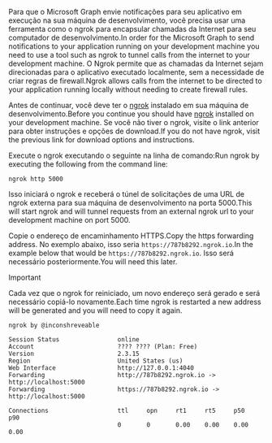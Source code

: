<!-- markdownlint-disable MD002 MD041 -->

<span data-ttu-id="77a44-101">Para que o Microsoft Graph envie notificações para seu aplicativo em execução na sua máquina de desenvolvimento, você precisa usar uma ferramenta como o ngrok para encapsular chamadas da Internet para seu computador de desenvolvimento.</span><span class="sxs-lookup"><span data-stu-id="77a44-101">In order for the Microsoft Graph to send notifications to your application running on your development machine you need to use a tool such as ngrok to tunnel calls from the internet to your development machine.</span></span> <span data-ttu-id="77a44-102">O Ngrok permite que as chamadas da Internet sejam direcionadas para o aplicativo executado localmente, sem a necessidade de criar regras de firewall.</span><span class="sxs-lookup"><span data-stu-id="77a44-102">Ngrok allows calls from the internet to be directed to your application running locally without needing to create firewall rules.</span></span>

<span data-ttu-id="77a44-103">Antes de continuar, você deve ter o [ngrok](https://ngrok.com) instalado em sua máquina de desenvolvimento.</span><span class="sxs-lookup"><span data-stu-id="77a44-103">Before you continue you should have [ngrok](https://ngrok.com) installed on your development machine.</span></span> <span data-ttu-id="77a44-104">Se você não tiver o ngrok, visite o link anterior para obter instruções e opções de download.</span><span class="sxs-lookup"><span data-stu-id="77a44-104">If you do not have ngrok, visit the previous link for download options and instructions.</span></span>

<span data-ttu-id="77a44-105">Execute o ngrok executando o seguinte na linha de comando:</span><span class="sxs-lookup"><span data-stu-id="77a44-105">Run ngrok by executing the following from the command line:</span></span>

```shell
ngrok http 5000
```

<span data-ttu-id="77a44-106">Isso iniciará o ngrok e receberá o túnel de solicitações de uma URL de ngrok externa para sua máquina de desenvolvimento na porta 5000.</span><span class="sxs-lookup"><span data-stu-id="77a44-106">This will start ngrok and will tunnel requests from an external ngrok url to your development machine on port 5000.</span></span>

<span data-ttu-id="77a44-107">Copie o endereço de encaminhamento HTTPS.</span><span class="sxs-lookup"><span data-stu-id="77a44-107">Copy the https forwarding address.</span></span> <span data-ttu-id="77a44-108">No exemplo abaixo, isso seria `https://787b8292.ngrok.io`.</span><span class="sxs-lookup"><span data-stu-id="77a44-108">In the example below that would be `https://787b8292.ngrok.io`.</span></span> <span data-ttu-id="77a44-109">Isso será necessário posteriormente.</span><span class="sxs-lookup"><span data-stu-id="77a44-109">You will need this later.</span></span>

> [!IMPORTANT]
> <span data-ttu-id="77a44-110">Cada vez que o ngrok for reiniciado, um novo endereço será gerado e será necessário copiá-lo novamente.</span><span class="sxs-lookup"><span data-stu-id="77a44-110">Each time ngrok is restarted a new address will be generated and you will need to copy it again.</span></span>

```shell
ngrok by @inconshreveable

Session Status                online
Account                       ???? ???? (Plan: Free)
Version                       2.3.15
Region                        United States (us)
Web Interface                 http://127.0.0.1:4040
Forwarding                    http://787b8292.ngrok.io -> http://localhost:5000
Forwarding                    https://787b8292.ngrok.io -> http://localhost:5000

Connections                   ttl     opn     rt1     rt5     p50     p90
                              0       0       0.00    0.00    0.00    0.00
```
